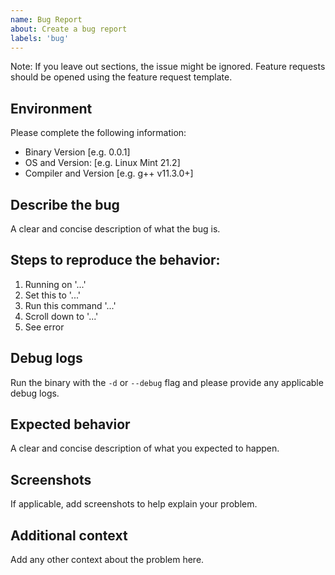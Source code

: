 ```yaml
---
name: Bug Report
about: Create a bug report
labels: 'bug'
---
```


Note: If you leave out sections, the issue might be ignored.
Feature requests should be opened using the feature request template.

## Environment 
Please complete the following information:
- Binary Version [e.g. 0.0.1]
- OS and Version: [e.g. Linux Mint 21.2]
- Compiler and Version [e.g. g++ v11.3.0+]

## Describe the bug
A clear and concise description of what the bug is.

## Steps to reproduce the behavior:
1. Running on '...'
2. Set this to '...'
3. Run this command '...'
4. Scroll down to '...'
5. See error

## Debug logs
Run the binary with the `-d` or `--debug` flag and please provide any applicable debug logs.

## Expected behavior
A clear and concise description of what you expected to happen.

## Screenshots
If applicable, add screenshots to help explain your problem.

## Additional context
Add any other context about the problem here.

